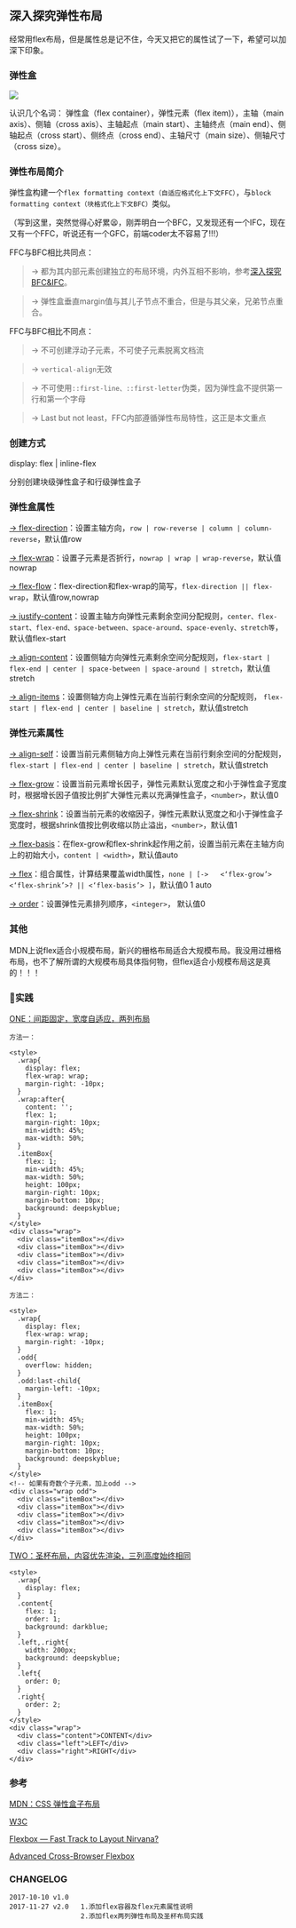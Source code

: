## 深入探究弹性布局
经常用flex布局，但是属性总是记不住，今天又把它的属性试了一下，希望可以加深下印象。

### 弹性盒
<img src="http://ovjyf065b.bkt.clouddn.com/css/flex-direction-terms.svg">

认识几个名词：
弹性盒（flex container），弹性元素（flex item)），主轴（main axis）、侧轴（cross axis）、主轴起点（main start）、主轴终点（main end）、侧轴起点（cross start）、侧终点（cross end）、主轴尺寸（main size）、侧轴尺寸（cross size）。

### 弹性布局简介
弹性盒构建一个`flex formatting context（自适应格式化上下文FFC）`，与`block formatting context（块格式化上下文BFC）`类似。

（写到这里，突然觉得心好累😫，刚弄明白一个BFC，又发现还有一个IFC，现在又有一个FFC，听说还有一个GFC，前端coder太不容易了!!!）

FFC与BFC相比共同点：
> -> 都为其内部元素创建独立的布局环境，内外互相不影响，参考[深入探究BFC&IFC](#/article/demo20170923)。

> -> 弹性盒垂直margin值与其儿子节点不重合，但是与其父亲，兄弟节点重合。

FFC与BFC相比不同点：
> -> 不可创建浮动子元素，不可使子元素脱离文档流

> -> `vertical-align`无效

> -> 不可使用`::first-line、::first-letter`伪类，因为弹性盒不提供第一行和第一个字母

> -> Last but not least，FFC内部遵循弹性布局特性，这正是本文重点

### 创建方式
display: flex | inline-flex

分别创建块级弹性盒子和行级弹性盒子

### 弹性盒属性
[->  flex-direction](https://www.w3.org/TR/css-flexbox-1/#propdef-flex-direction)：设置主轴方向，`row | row-reverse | column | column-reverse`，默认值row

[->  flex-wrap](https://www.w3.org/TR/css-flexbox-1/#propdef-flex-wrap)：设置子元素是否折行，`nowrap | wrap | wrap-reverse`，默认值nowrap

[->  flex-flow](https://www.w3.org/TR/css-flexbox-1/#propdef-flex-flow)：flex-direction和flex-wrap的简写，`flex-direction || flex-wrap`，默认值row,nowrap

[->  justify-content](https://www.w3.org/TR/css-flexbox-1/#propdef-justify-content)：设置主轴方向弹性元素剩余空间分配规则，`center、flex-start、flex-end、space-between、space-around、space-evenly、stretch等`，默认值flex-start

[->  align-content](https://www.w3.org/TR/css-flexbox-1/#propdef-align-content)：设置侧轴方向弹性元素剩余空间分配规则，`flex-start | flex-end | center | space-between | space-around | stretch`，默认值stretch

[->  align-items](https://www.w3.org/TR/css-flexbox-1/#propdef-align-items)：设置侧轴方向上弹性元素在当前行剩余空间的分配规则， `flex-start | flex-end | center | baseline | stretch`，默认值stretch

### 弹性元素属性
[->  align-self](https://www.w3.org/TR/css-flexbox-1/#propdef-align-items)：设置当前元素侧轴方向上弹性元素在当前行剩余空间的分配规则，`flex-start | flex-end | center | baseline | stretch`，默认值stretch

[->  flex-grow](https://www.w3.org/TR/css-flexbox-1/#flex-flex-grow-factor)：设置当前元素增长因子，弹性元素默认宽度之和小于弹性盒子宽度时，根据增长因子值按比例扩大弹性元素以充满弹性盒子，`<number>`，默认值0

[->  flex-shrink](www.w3.org/TR/css-flexbox-1/#flex-flex-shrink-factor)：设置当前元素的收缩因子，弹性元素默认宽度之和小于弹性盒子宽度时，根据shrink值按比例收缩以防止溢出，`<number>`，默认值1

[->  flex-basis](https://www.w3.org/TR/css-flexbox-1/#flex-flex-basis)：在flex-grow和flex-shrink起作用之前，设置当前元素在主轴方向上的初始大小，`content | <width>`，默认值auto

[->  flex](https://www.w3.org/TR/css-flexbox-1/#propdef-flex)：组合属性，计算结果覆盖width属性，`none | [->   <‘flex-grow’> <‘flex-shrink’>? || <‘flex-basis’> ]`，默认值0 1 auto

[->  order](https://www.w3.org/TR/css-flexbox-1/#order-property)：设置弹性元素排列顺序，`<integer>`， 默认值0

### 其他
MDN上说flex适合小规模布局，新兴的栅格布局适合大规模布局。我没用过栅格布局，也不了解所谓的大规模布局具体指何物，但flex适合小规模布局这是真的！！！

### 实践
[ONE：间距固定，宽度自适应，两列布局](#/demo/layout)

```
方法一：

<style>
  .wrap{
    display: flex;
    flex-wrap: wrap;
    margin-right: -10px;
  }
  .wrap:after{
    content: '';
    flex: 1;
    margin-right: 10px;
    min-width: 45%;
    max-width: 50%;
  }
  .itemBox{
    flex: 1;
    min-width: 45%;
    max-width: 50%;
    height: 100px;
    margin-right: 10px;
    margin-bottom: 10px;
    background: deepskyblue;
  }
</style>
<div class="wrap">
  <div class="itemBox"></div>
  <div class="itemBox"></div>
  <div class="itemBox"></div>
  <div class="itemBox"></div>
  <div class="itemBox"></div>
</div>

方法二：

<style>
  .wrap{
    display: flex;
    flex-wrap: wrap;
    margin-right: -10px;
  }
  .odd{
    overflow: hidden;
  }
  .odd:last-child{
    margin-left: -10px;
  }
  .itemBox{
    flex: 1;
    min-width: 45%;
    max-width: 50%;
    height: 100px;
    margin-right: 10px;
    margin-bottom: 10px;
    background: deepskyblue;
  }
</style>
<!-- 如果有奇数个子元素，加上odd -->
<div class="wrap odd">
  <div class="itemBox"></div>
  <div class="itemBox"></div>
  <div class="itemBox"></div>
  <div class="itemBox"></div>
  <div class="itemBox"></div>
</div>
```

[TWO：圣杯布局，内容优先渲染，三列高度始终相同](#/demo/layout)
```
<style>
  .wrap{
    display: flex;
  }
  .content{
    flex: 1;
    order: 1;
    background: darkblue;
  }
  .left,.right{
    width: 200px;
    background: deepskyblue;
  }
  .left{
    order: 0;
  }
  .right{
    order: 2;
  }
</style>
<div class="wrap">
  <div class="content">CONTENT</div>
  <div class="left">LEFT</div>
  <div class="right">RIGHT</div>
</div>
```

### 参考
[MDN：CSS 弹性盒子布局](https://developer.mozilla.org/zh-CN/docs/Web/CSS/CSS_Flexible_Box_Layout)

[W3C](https://www.w3.org/TR/css-flexbox-1/)

[Flexbox — Fast Track to Layout Nirvana?](https://dev.opera.com/articles/flexbox-basics/)

[Advanced Cross-Browser Flexbox](https://dev.opera.com/articles/advanced-cross-browser-flexbox/)

### CHANGELOG
```
2017-10-10 v1.0
2017-11-27 v2.0   1.添加flex容器及flex元素属性说明
                  2.添加flex两列弹性布局及圣杯布局实践
```
